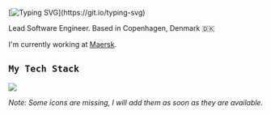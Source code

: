 [![Typing SVG](https://readme-typing-svg.herokuapp.com?color=258F76&lines=Hello,+I+am+Steffen;Bonjour,+je+m'appele+Steffen;Tere,+ma+olen+Steffen;Tjena,+jag+är+Steffen;Hej,+jeg+hedder+Steffen;)](https://git.io/typing-svg)

Lead Software Engineer. Based in Copenhagen, Denmark 🇩🇰

I'm currently working at [Maersk](https://www.maersk.com/).

## `My Tech Stack`
![](https://skillicons.dev/icons?i=kafka,go,azure,docker,kubernetes,git,github,githubactions,prometheus,grafana,java,spring,gradle,maven,elasticsearch,linux,postgres,jenkins,postman,bash,md,regex,cs,dotnet,py,html,react,redux,js,jest,css,sass,styledcomponents,bootstrap,electron,webpack&theme=dark&perline=10)

_Note: Some icons are missing, I will add them as soon as they are available._
